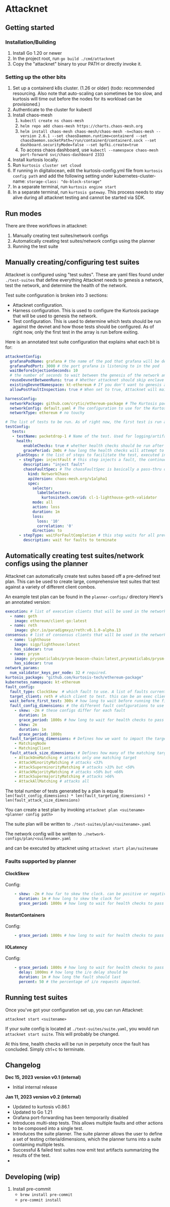 # Attacknet

## Getting started

### Installation/Building

1. Install Go 1.20 or newer
2. In the project root, run `go build ./cmd/attacknet`
3. Copy the "attacknet" binary to your PATH or directly invoke it.

### Setting up the other bits

1. Set up a containerd k8s cluster. (1.26 or older) (todo: recommended resourcing. Also note that auto-scaling can 
   sometimes be too slow, and kurtosis will time out before the nodes for its workload can be provisioned.)
2. Authenticate to the cluster for kubectl
3. Install chaos-mesh
   1. `kubectl create ns chaos-mesh`
   2. `helm repo add chaos-mesh https://charts.chaos-mesh.org`
   3. `helm install chaos-mesh chaos-mesh/chaos-mesh -n=chaos-mesh --version 2.6.1 --set chaosDaemon.runtime=containerd --set chaosDaemon.socketPath=/run/containerd/containerd.sock --set dashboard.securityMode=false --set bpfki.create=true`
   4. To access chaos dashboard, use `kubectl --namespace chaos-mesh port-forward svc/chaos-dashboard 2333`
4. Install kurtosis locally.
5. Run `kurtosis cluster set cloud`
6. If running in digitalocean, edit the kurtosis-config.yml file from `kurtosis config path` and add the following setting under kubernetes-cluster-name: `storage-class: "do-block-storage"`
7. In a separate terminal, run `kurtosis engine start`
8. In a separate terminal, run `kurtosis gateway`. This process needs to stay alive during all attacknet testing and cannot be started via SDK.

## Run modes

There are three workflows in attacknet:
1. Manually creating test suites/network configs
2. Automatically creating test suites/network configs using the planner
3. Running the test suite

## Manually creating/configuring test suites

Attacknet is configured using "test suites". These are yaml files found under `./test-suites` that define everything 
Attacknet needs to genesis a network, test the network, and determine the health of the network.

Test suite configuration is broken into 3 sections:
- Attacknet configuration.
- Harness configuration. This is used to configure the Kurtosis package that will be used to genesis the network. 
- Test configuration. This is used to determine which tests should be run against the devnet and how those tests 
  should be configured. As of right now, only the first test in the array is run before exiting.

Here is an annotated test suite configuration that explains what each bit is for:
```yaml
attacknetConfig:
  grafanaPodName: grafana # the name of the pod that grafana will be deployed to. 
  grafanaPodPort: 3000 # the port grafana is listening to in the pod
  waitBeforeInjectionSeconds: 10 
  # the number of seconds to wait between the genesis of the network and the injection of faults. To wait for finality, use 25 mins (1500 secs)
  reuseDevnetBetweenRuns: true # Whether attacknet should skip enclave deletion after the fault concludes. Defaults to false.
  existingDevnetNamespace: kt-ethereum # If you don't want to genesis a new network, you can specify an existing namespace that contains a Kurtosis enclave and run tests against it instead. I'm expecting this to only be useful for dev/tool testing. Exclude this parameter for normal operation.
  allowPostFaultInspection: true # When set to true, Attacknet will maintain the port-forward connection to Grafana once the fault has concluded to allow the operator to inspect metrics. Default: true

harnessConfig:
  networkPackage: github.com/crytic/ethereum-package # The Kurtosis package to deploy to instrument the devnet.
  networkConfig: default.yaml # The configuration to use for the Kurtosis package. These live in ./network-configs and are referenced by their filename. 
  networkType: ethereum # no touchy

# The list of tests to be run. As of right now, the first test is run and the tool terminates. In the future, we will genesis single-use devnets for each test, run the test, and terminate once all the tests are completed and all the enclaves are cleaned up.
testConfig:
   tests:
   - testName: packetdrop-1 # Name of the test. Used for logging/artifacts.
     health:
        enableChecks: true # whether health checks should be run after the test concludes
        gracePeriod: 2m0s # how long the health checks will attempt to pass before marking the test a failure
     planSteps: # the list of steps to facilitate the test, executed in order
      - stepType: injectFault # this step injects a fault, the continues to the next step without waiting for the fault to terminate
        description: "inject fault"
        chaosFaultSpec: # The chaosFaultSpec is basically a pass-thru object for Chaos Mesh fault resources. This means we can support every possible fault out-of-the-box, but slightly complicates generating the configuration. To determine the schema for each fault type, check the Chaos Mesh docs: https://chaos-mesh.org/docs/simulate-network-chaos-on-kubernetes/. One issue with this method is that Attacknet can't verify whether your faultSpec is valid until it tries to create the resource in Kubernetes, and that comes after genesis which takes a long time on its own. If you run into schema validation issues, try creating these objects directly in Kubernetes to hasten the debug cycle. 
          kind: NetworkChaos
          apiVersion: chaos-mesh.org/v1alpha1
          spec:
            selector:
              labelSelectors:
                kurtosistech.com/id: cl-1-lighthouse-geth-validator
            mode: all
            action: loss
            duration: 1m
            loss:
              loss: '10'
              correlation: '0'
            direction: to
      - stepType: waitForFaultCompletion # this step waits for all previous running faults to complete before continuing
        description: wait for faults to terminate
```

## Automatically creating test suites/network configs using the planner

Attacknet can automatically create test suites based off a pre-defined test plan. This can be used to create large, comprehensive test suites that test against a variety of different client combos.

An example test plan can be found in the `planner-configs/` directory
Here's an annotated version:

```yaml
execution: # list of execution clients that will be used in the network topology
  - name: geth
    image: ethereum/client-go:latest
  - name: reth
    image: ghcr.io/paradigmxyz/reth:v0.1.0-alpha.13
consensus: # list of consensus clients that will be used in the network topology
  - name: lighthouse
    image: sigp/lighthouse:latest
    has_sidecar: true
  - name: prysm
    image: prysmaticlabs/prysm-beacon-chain:latest,prysmaticlabs/prysm-validator:latest
    has_sidecar: true
network_params:
  num_validator_keys_per_node: 32 # required. 
kurtosis_package: "github.com/kurtosis-tech/ethereum-package"
kubernetes_namespace: kt-ethereum
fault_config:
  fault_type: ClockSkew  # which fault to use. A list of faults currently supported by the planner can be found in pkg/plan/suite/types.go in FaultTypeEnum
  target_client: reth # which client to test. this can be an exec client or a consensus client. must show up in the client definitions above.
  wait_before_first_test: 300s # how long to wait before running the first test. Set this to 25 minutes to test against a finalized network.
  fault_config_dimensions: # the different fault configurations to use when creating tests. At least one config dimension is required.
    - skew: -2m # these configs differ for each fault
      duration: 1m
      grace_period: 1800s # how long to wait for health checks to pass before marking the test as failed
    - skew: 2m
      duration: 1m
      grace_period: 1800s
  fault_targeting_dimensions: # Defines how we want to impact the targets. We can inject faults into the client and only the client, or we can inject faults into the node (injects into cl, el, validator)
    - MatchingNode
    - MatchingClient
  fault_attack_size_dimensions: # Defines how many of the matching targets we actually want to attack. 
    - AttackOneMatching # attacks only one matching target
    - AttackMinorityMatching # attacks <33% 
    - AttackSuperminorityMatching # attacks >33% but <50%
    - AttackMajorityMatching # attacks >50% but <66%
    - AttackSupermajorityMatching # attacks >66%
    - AttackAllMatching # attacks all
```

The total number of tests generated by a plan is equal to `len(fault_config_dimensions) * len(fault_targeting_dimensions) * len(fault_attack_size_dimensions)`

You can create a test plan by invoking `attacknet plan <suitename> <planner config path>`

The suite plan will be written to `./test-suites/plan/<suitename>.yaml`

The network config will be written to `./network-configs/plan/<suitename>.yaml`

and can be executed by attacknet using `attacknet start plan/suitename`

### Faults supported by planner

#### ClockSkew
Config:
```yaml
    - skew: -2m # how far to skew the clock. can be positive or negative
      duration: 1m # how long to skew the clock for
      grace_period: 1800s # how long to wait for health checks to pass before marking the test as failed
```

#### RestartContainers
Config:
```yaml
    - grace_period: 1800s # how long to wait for health checks to pass before marking the test as failed
```

#### IOLatency
Config:
```yaml
    - grace_period: 1800s # how long to wait for health checks to pass before marking the test as failed
      delay: 1000ms # how long the i/o delay should be
      duration: 1m # how long the fault should last
      percent: 50 # the percentage of i/o requests impacted.
```


## Running test suites

Once you've got your configuration set up, you can run Attacknet:

`attacknet start <suitename>`

If your suite config is located at `./test-suites/suite.yaml`, you would run `attacknet start suite`. This will 
probably be changed.

At this time, health checks will be run in perpetuity once the fault has concluded. Simply ctrl+c to terminate.

## Changelog

**Dec 15, 2023 version v0.1 (internal)**
- Initial internal release

**Jan 11, 2023 version v0.2 (internal)**
- Updated to kurtosis v0.86.1
- Updated to Go 1.21
- Grafana port-forwarding has been temporarily disabled
- Introduces multi-step tests. This allows multiple faults and other actions to be composed into a single test.
- Introduces the suite planner. The suite planner allows the user to define a set of testing criteria/dimensions, which the planner turns into a suite containing multiple tests.
- Successful & failed test suites now emit test artifacts summarizing the results of the test.
- 
## Developing (wip)

1. Install pre-commit
   - `brew install pre-commit`
   - `pre-commit install`

